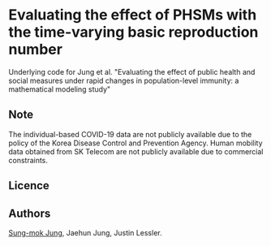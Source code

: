 # Evaluating the effect of PHSMs with the time-varying basic reproduction number

Underlying code for Jung et al. "Evaluating the effect of public health and social measures under rapid changes in population-level immunity: a mathematical modeling study"

## Note
The individual-based COVID-19 data are not publicly available due to the policy of the Korea Disease Control and Prevention Agency. Human mobility data obtained from SK Telecom are not publicly available due to commercial constraints.

## Licence


## Authors
[Sung-mok Jung](https://github.com/SungmokJung),
Jaehun Jung,
Justin Lessler.
